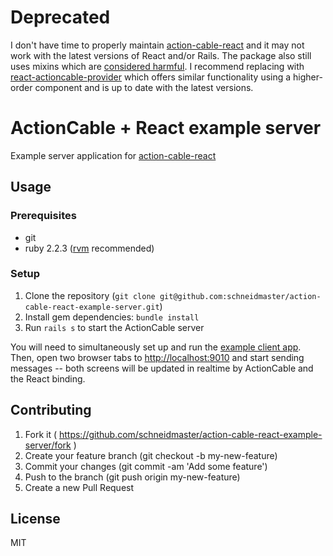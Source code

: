 # Deprecated

I don't have time to properly maintain [action-cable-react](https://github.com/schneidmaster/action-cable-react) and it may not work with the latest versions of React and/or Rails. The package also still uses mixins which are [considered harmful](https://facebook.github.io/react/blog/2016/07/13/mixins-considered-harmful.html). I recommend replacing with [react-actioncable-provider](https://github.com/cpunion/react-actioncable-provider) which offers similar functionality using a higher-order component and is up to date with the latest versions.

# ActionCable + React example server

Example server application for [action-cable-react](https://github.com/schneidmaster/action-cable-react)

## Usage

### Prerequisites

* git
* ruby 2.2.3 ([rvm](https://rvm.io/) recommended)

### Setup

1. Clone the repository (`git clone git@github.com:schneidmaster/action-cable-react-example-server.git`)
2. Install gem dependencies: `bundle install`
3. Run `rails s` to start the ActionCable server

You will need to simultaneously set up and run the [example client app](https://github.com/schneidmaster/action-cable-react-example-client). Then, open two browser tabs to [http://localhost:9010](http://localhost:9010) and start sending messages -- both screens will be updated in realtime by ActionCable and the React binding.

## Contributing

1. Fork it ( https://github.com/schneidmaster/action-cable-react-example-server/fork )
2. Create your feature branch (git checkout -b my-new-feature)
3. Commit your changes (git commit -am 'Add some feature')
4. Push to the branch (git push origin my-new-feature)
5. Create a new Pull Request

## License

MIT
